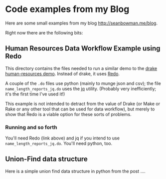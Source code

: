 # Code examples from my Blog

Here are some small examples from my blog http://seanbowman.me/blog.  

Right now there are the following bits:

## Human Resources Data Workflow Example using Redo

This directory contains the files needed to run a similar demo
to the [drake human-resources demo](https://github.com/Factual/drake/tree/master/demos/human-resources).
Instead of drake, it uses [Redo](https://github.com/apenwarr/redo).

A couple of the `.do` files use python (mainly to munge json and csv); the
file `name_length_reports_jq.do` uses the [jq](http://stedolan.github.io/jq/)
utility.  (Probably very inefficiently; it's the first time I've used it!)

This example is not intended to detract from the value of Drake (or Make
or Rake or any other tool that can be used for data workflow), but
merely to show that Redo is a viable option for these sorts of problems.

### Running and so forth

You'll need Redo (link above) and jq if you intend to use
`name_length_reports_jq.do`.  You'll need python, too.

## Union-Find data structure

Here is a simple union find data structure in python from the post ....
